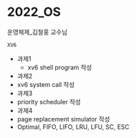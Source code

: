 # 2022_OS
운영체제_김철홍 교수님

```
XV6
```

+ 과제1
  + xv6 shell program 작성
 + 과제2
  + xv6 system call 작성
 + 과제3
  + priority scheduler 작성
 + 과제4
  + page replacement simulator 작성
  + Optimal, FIFO, LIFO, LRU, LFU, SC, ESC
